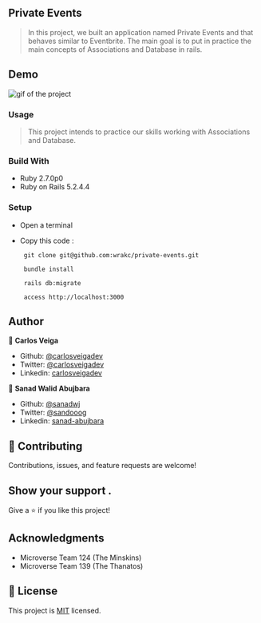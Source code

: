 ##  Private Events

> In this project, we built an application named Private Events and that behaves similar to Eventbrite. The main goal is to put in practice the main concepts of Associations and Database in rails.

## Demo

![gif of the project](app/assets/images/PrivateEvents.gif)


### Usage

> This project intends to practice our skills working with Associations and Database.

### Build With

- Ruby 2.7.0p0
- Ruby on Rails 5.2.4.4

### Setup
 - Open a terminal
 - Copy this code : 
 
        
        git clone git@github.com:wrakc/private-events.git

        bundle install
       
        rails db:migrate

        access http://localhost:3000
        


## Author

👤 **Carlos Veiga**

- Github: [@carlosveigadev](https://github.com/carlosveigadev)
- Twitter: [@carlosveigadev](https://twitter.com/carlosveigadev)
- Linkedin: [carlosveigadev](https://linkedin.com/carlosveigadev)

👤 **Sanad Walid Abujbara**

- Github: [@sanadwj](https://github.com/githubhandle)
- Twitter: [@sandooog](https://twitter.com/sandooog)
- Linkedin: [sanad-abujbara](https://linkedin.com/in/sanad-abujbara)

## 🤝 Contributing

Contributions, issues, and feature requests are welcome!

## Show your support .

Give a ⭐️ if you like this project!

## Acknowledgments

- Microverse Team 124 (The Minskins)
- Microverse Team 139 (The Thanatos)

## 📝 License

This project is [MIT](lic.url) licensed.
